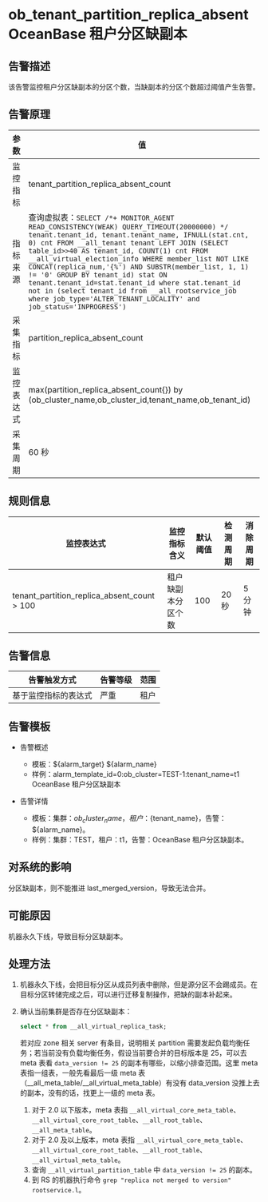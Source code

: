 # ob_tenant_partition_replica_absent OceanBase 租户分区缺副本

## 告警描述

该告警监控租户分区缺副本的分区个数，当缺副本的分区个数超过阈值产生告警。

## 告警原理

| 参数 | 值 |
| --- | --- |
| 监控指标 | tenant_partition_replica_absent_count |
| 指标来源 | 查询虚拟表：`SELECT /*+ MONITOR_AGENT READ_CONSISTENCY(WEAK) QUERY_TIMEOUT(20000000) */ tenant.tenant_id, tenant.tenant_name, IFNULL(stat.cnt, 0) cnt FROM __all_tenant tenant LEFT JOIN (SELECT table_id>>40 AS tenant_id, COUNT(1) cnt FROM __all_virtual_election_info WHERE member_list NOT LIKE CONCAT(replica_num,'{%') AND SUBSTR(member_list, 1, 1) != '0' GROUP BY tenant_id) stat ON tenant.tenant_id=stat.tenant_id where stat.tenant_id not in (select tenant_id from __all_rootservice_job where job_type='ALTER_TENANT_LOCALITY' and job_status='INPROGRESS')` |
| 采集指标 | partition_replica_absent_count |
| 监控表达式 | max(partition_replica_absent_count{}) by (ob_cluster_name,ob_cluster_id,tenant_name,ob_tenant_id) |
| 采集周期 | 60 秒 |

## 规则信息

| 监控表达式 | 监控指标含义 | 默认阈值 | 检测周期 | 消除周期 |
| --- | --- | --- | --- | --- |
| tenant_partition_replica_absent_count > 100 | 租户缺副本分区个数 | 100 | 20 秒 | 5 分钟 |

## 告警信息

| 告警触发方式 | 告警等级 | 范围 |
| --- | --- | --- |
| 基于监控指标的表达式 | 严重 | 租户 |

## 告警模板

* 告警概述

  * 模板：${alarm_target} ${alarm_name}
  * 样例：alarm_template_id=0:ob_cluster=TEST-1:tenant_name=t1 OceanBase 租户分区缺副本

* 告警详情

  * 模板：集群：${ob_cluster_name}，租户：${tenant_name}，告警：${alarm_name}。
  * 样例：集群：TEST，租户：t1，告警：OceanBase 租户分区缺副本。

## 对系统的影响

分区缺副本，则不能推进 last_merged_version，导致无法合并。

## 可能原因

机器永久下线，导致目标分区缺副本。

## 处理方法

1. 机器永久下线，会把目标分区从成员列表中删除，但是源分区不会踢成员。在目标分区转储完成之后，可以进行迁移复制操作，把缺的副本补起来。

2. 确认当前集群是否存在分区缺副本：

    ```sql
    select * from __all_virtual_replica_task;
    ```

    若对应 zone 相关 server 有条目，说明相关 partition 需要发起负载均衡任务；若当前没有负载均衡任务，假设当前要合并的目标版本是 25，可以去 meta 表看 `data_version != 25` 的副本有哪些，以缩小排查范围。这里 meta 表指一组表，一般先看最后一级 meta 表（__all_meta_table/__all_virtual_meta_table）有没有 data_version 没推上去的副本，没有的话，找更上一级的 meta 表。

    1. 对于 2.0 以下版本，meta 表指 `__all_virtual_core_meta_table`、`__all_virtual_core_root_table`、`__all_root_table`、`__all_meta_table`。
    2. 对于 2.0 及以上版本，meta 表指 `__all_virtual_core_meta_table`、`__all_virtual_core_root_table`、`__all_root_table`、`__all_virtual_meta_table`。
    3. 查询 `__all_virtual_partition_table` 中 `data_version != 25` 的副本。
    4. 到 RS 的机器执行命令 `grep "replica not merged to version" rootservice.l`。